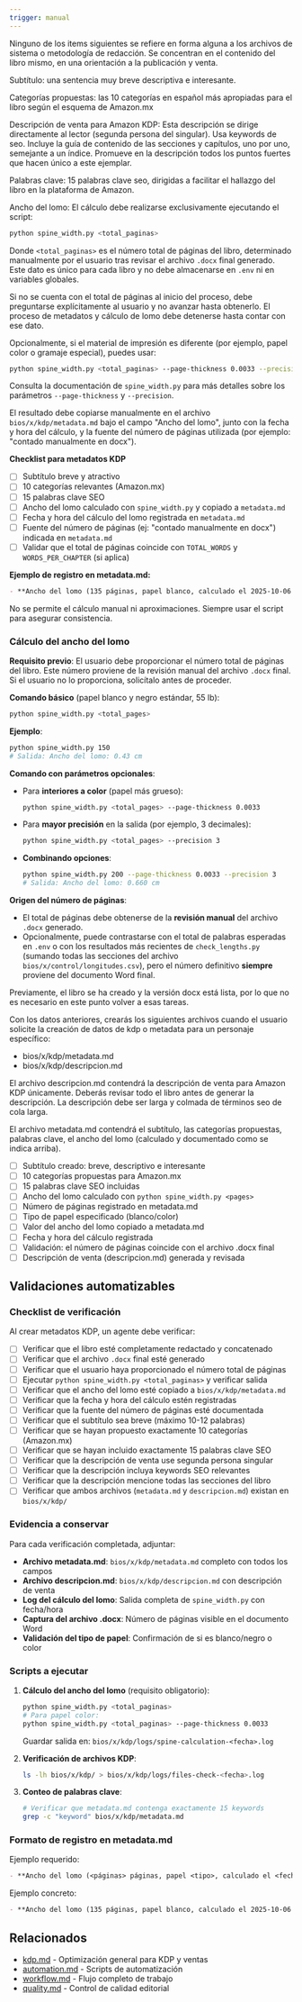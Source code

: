 ```yaml
---
trigger: manual
---
```


Ninguno de los items siguientes se refiere en forma alguna a los archivos de sistema o metodología de redacción. Se concentran en el contenido del libro mismo, en una orientación a la publicación y venta.

Subtítulo: una sentencia muy breve descriptiva e interesante.

Categorías propuestas: las 10 categorías en español más apropiadas para el libro según el esquema de Amazon.mx

Descripción de venta para Amazon KDP: Esta descripción se dirige directamente al lector (segunda persona del singular). Usa keywords de seo. Incluye la guía de contenido de las secciones y capítulos, uno por uno, semejante a un índice. Promueve en la descripción todos los puntos fuertes que hacen único a este ejemplar. 

Palabras clave: 15 palabras clave seo, dirigidas a facilitar el hallazgo del libro en la plataforma de Amazon.



Ancho del lomo: El cálculo debe realizarse exclusivamente ejecutando el script:

```bash
python spine_width.py <total_paginas>
```

Donde `<total_paginas>` es el número total de páginas del libro, determinado manualmente por el usuario tras revisar el archivo `.docx` final generado. Este dato es único para cada libro y no debe almacenarse en `.env` ni en variables globales.

Si no se cuenta con el total de páginas al inicio del proceso, debe preguntarse explícitamente al usuario y no avanzar hasta obtenerlo. El proceso de metadatos y cálculo de lomo debe detenerse hasta contar con ese dato.

Opcionalmente, si el material de impresión es diferente (por ejemplo, papel color o gramaje especial), puedes usar:

```bash
python spine_width.py <total_paginas> --page-thickness 0.0033 --precision 3
```

Consulta la documentación de `spine_width.py` para más detalles sobre los parámetros `--page-thickness` y `--precision`.

El resultado debe copiarse manualmente en el archivo `bios/x/kdp/metadata.md` bajo el campo "Ancho del lomo", junto con la fecha y hora del cálculo, y la fuente del número de páginas utilizada (por ejemplo: "contado manualmente en docx").

**Checklist para metadatos KDP**

- [ ] Subtítulo breve y atractivo
- [ ] 10 categorías relevantes (Amazon.mx)
- [ ] 15 palabras clave SEO
- [ ] Ancho del lomo calculado con `spine_width.py` y copiado a `metadata.md`
- [ ] Fecha y hora del cálculo del lomo registrada en `metadata.md`
- [ ] Fuente del número de páginas (ej: "contado manualmente en docx") indicada en `metadata.md`
- [ ] Validar que el total de páginas coincide con `TOTAL_WORDS` y `WORDS_PER_CHAPTER` (si aplica)

**Ejemplo de registro en metadata.md:**

```markdown
- **Ancho del lomo (135 páginas, papel blanco, calculado el 2025-10-06 14:30, fuente: contado manualmente en docx)**: 0.94 cm
```

No se permite el cálculo manual ni aproximaciones. Siempre usar el script para asegurar consistencia.

### Cálculo del ancho del lomo

**Requisito previo**: El usuario debe proporcionar el número total de páginas del libro. Este número proviene de la revisión manual del archivo `.docx` final. Si el usuario no lo proporciona, solicítalo antes de proceder.

**Comando básico** (papel blanco y negro estándar, 55 lb):
```bash
python spine_width.py <total_pages>
```

**Ejemplo**:
```bash
python spine_width.py 150
# Salida: Ancho del lomo: 0.43 cm
```

**Comando con parámetros opcionales**:

- Para **interiores a color** (papel más grueso):
  ```bash
  python spine_width.py <total_pages> --page-thickness 0.0033
  ```

- Para **mayor precisión** en la salida (por ejemplo, 3 decimales):
  ```bash
  python spine_width.py <total_pages> --precision 3
  ```

- **Combinando opciones**:
  ```bash
  python spine_width.py 200 --page-thickness 0.0033 --precision 3
  # Salida: Ancho del lomo: 0.660 cm
  ```

**Origen del número de páginas**:
- El total de páginas debe obtenerse de la **revisión manual** del archivo `.docx` generado.
- Opcionalmente, puede contrastarse con el total de palabras esperadas en `.env` o con los resultados más recientes de `check_lengths.py` (sumando todas las secciones del archivo `bios/x/control/longitudes.csv`), pero el número definitivo **siempre** proviene del documento Word final.

Previamente, el libro se ha creado y la versión docx está lista, por lo que no es necesario en este punto volver a esas tareas.

Con los datos anteriores, crearás los siguientes archivos cuando el usuario solicite la creación de datos de kdp o metadata para un personaje específico:

- bios/x/kdp/metadata.md
- bios/x/kdp/descripcion.md

El archivo descripcion.md contendrá la descripción de venta para Amazon KDP únicamente. Deberás revisar todo el libro antes de generar la descripción. La descripción debe ser larga y colmada de términos seo de cola larga. 


El archivo metadata.md contendrá el subtítulo, las categorías propuestas, palabras clave, el ancho del lomo (calculado y documentado como se indica arriba).

- [ ] Subtítulo creado: breve, descriptivo e interesante
- [ ] 10 categorías propuestas para Amazon.mx
- [ ] 15 palabras clave SEO incluidas
- [ ] Ancho del lomo calculado con `python spine_width.py <pages>`
- [ ] Número de páginas registrado en metadata.md
- [ ] Tipo de papel especificado (blanco/color)
- [ ] Valor del ancho del lomo copiado a metadata.md
- [ ] Fecha y hora del cálculo registrada
- [ ] Validación: el número de páginas coincide con el archivo .docx final
- [ ] Descripción de venta (descripcion.md) generada y revisada

## Validaciones automatizables

### Checklist de verificación

Al crear metadatos KDP, un agente debe verificar:

- [ ] Verificar que el libro esté completamente redactado y concatenado
- [ ] Verificar que el archivo `.docx` final esté generado
- [ ] Verificar que el usuario haya proporcionado el número total de páginas
- [ ] Ejecutar `python spine_width.py <total_paginas>` y verificar salida
- [ ] Verificar que el ancho del lomo esté copiado a `bios/x/kdp/metadata.md`
- [ ] Verificar que la fecha y hora del cálculo estén registradas
- [ ] Verificar que la fuente del número de páginas esté documentada
- [ ] Verificar que el subtítulo sea breve (máximo 10-12 palabras)
- [ ] Verificar que se hayan propuesto exactamente 10 categorías (Amazon.mx)
- [ ] Verificar que se hayan incluido exactamente 15 palabras clave SEO
- [ ] Verificar que la descripción de venta use segunda persona singular
- [ ] Verificar que la descripción incluya keywords SEO relevantes
- [ ] Verificar que la descripción mencione todas las secciones del libro
- [ ] Verificar que ambos archivos (`metadata.md` y `descripcion.md`) existan en `bios/x/kdp/`

### Evidencia a conservar

Para cada verificación completada, adjuntar:

- **Archivo metadata.md**: `bios/x/kdp/metadata.md` completo con todos los campos
- **Archivo descripcion.md**: `bios/x/kdp/descripcion.md` con descripción de venta
- **Log del cálculo del lomo**: Salida completa de `spine_width.py` con fecha/hora
- **Captura del archivo .docx**: Número de páginas visible en el documento Word
- **Validación del tipo de papel**: Confirmación de si es blanco/negro o color

### Scripts a ejecutar

1. **Cálculo del ancho del lomo** (requisito obligatorio):
   ```bash
   python spine_width.py <total_paginas>
   # Para papel color:
   python spine_width.py <total_paginas> --page-thickness 0.0033
   ```
   Guardar salida en: `bios/x/kdp/logs/spine-calculation-<fecha>.log`

2. **Verificación de archivos KDP**:
   ```bash
   ls -lh bios/x/kdp/ > bios/x/kdp/logs/files-check-<fecha>.log
   ```

3. **Conteo de palabras clave**:
   ```bash
   # Verificar que metadata.md contenga exactamente 15 keywords
   grep -c "keyword" bios/x/kdp/metadata.md
   ```

### Formato de registro en metadata.md

Ejemplo requerido:
```markdown
- **Ancho del lomo (<páginas> páginas, papel <tipo>, calculado el <fecha> <hora>, fuente: <origen>)**: <valor> cm
```

Ejemplo concreto:
```markdown
- **Ancho del lomo (135 páginas, papel blanco, calculado el 2025-10-06 14:30, fuente: contado manualmente en docx)**: 0.94 cm
```

## Relacionados

- [kdp.md](kdp.md) - Optimización general para KDP y ventas
- [automation.md](automation.md) - Scripts de automatización
- [workflow.md](workflow.md) - Flujo completo de trabajo
- [quality.md](quality.md) - Control de calidad editorial
